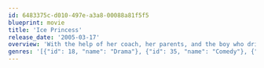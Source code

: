 ```yaml
---
id: 6483375c-d010-497e-a3a8-00088a81f5f5
blueprint: movie
title: 'Ice Princess'
release_date: '2005-03-17'
overview: 'With the help of her coach, her parents, and the boy who drives the Zamboni machine, nothing can stop Casey (Trachtenberg) from realizing her dream to be a champion figure skater.'
genres: '[{"id": 18, "name": "Drama"}, {"id": 35, "name": "Comedy"}, {"id": 10751, "name": "Family"}]'
---
```

